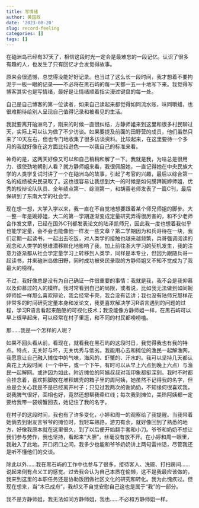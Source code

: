 ```yaml
---
title: 写情绪
author: 黄国政
date: '2023-08-20'
slug: record-feeling
categories: []
tags: []
---
```


<!--more-->

在硇洲岛已经有37天了，相信这段时光一定会是最难忘的一段记忆。认识了很多有趣的人，也发生了只有回忆才会发觉得故事。

原来会很遗憾，总觉得没能好好记录。也当过了这么长一段时间，我才想着不要拘泥于一板一眼的记录——不必将在黑石屿的每一天都一五一十地写下来。我觉得写博客其实也是写情绪，最好是让情绪顺着指尖漫过键盘的每一处。

自己是自己博客的第一位读者，如果自己读起来都觉得如同流水账，味同嚼蜡，也很难期待给别人呈现自己值得记录和被看见的生活。

我就要离开硇洲岛了，刚来的时候一直很纠结，方静师姐来到这里和很多村民聊过天，实际上可以认为做了不少访谈。如果要提及前面的田野营的成员，他们虽然只来了10天左右，但也专门地收集了很多访谈资料。比较起来，在这里要待一个多月的我就好像在这方面比较逊色——以我自己的标准来看。

神奇的是，这两天好像又可以和自己稍稍和解了一下。我就是我，为啥总是很用力、很使劲地朝别人看？就方静师姐来看，我很佩服她，一直记得她在中央民族大学的人类学复试时讲了一个在硇洲岛的故事，引起了考官的兴趣，最后以综合第一名的成绩被央民录取了。这也很容易让我想到大一的时候是如何膜拜婉婷师姐，优秀的校辩论队队员、全年绩点第一、综测第一，和胡蓉老师发表了一篇C刊，最后保研到了东南大学的社会学。

现在想一想，大学入学以来，我一直在不自觉地想要跟着某个师兄师姐的脚步。大一整一年是婉婷姐，大二的第一学期逐渐变成定量研究弄得很厉害的，和不少老师合作发文章，已经在国外C刊都发表论文的陆泽凯师兄，因此我一度也想着我似乎也能学定量，会不会也能像他一样发一些文章？第二学期因为和兵哥待在一块，我们定期一起读书，一起出去吃饭，对人类学的接触也越来越频繁，兵哥强调阅读的观念和人类学的思维潜移默化地影响了我，加上前往浙大学习的契机发生，我的注意力逐渐都从社会学定量学习上转移到人类学，同样是本专业，但因为跟随兵哥一起读书，并来硇洲岛做田野，同时成功被央民录取的方静师姐又不知不觉成为了我最大的榜样。

不过，我好像总是没有为自己确证一件很重要的事情：我就是我，我不会是我仰慕以及仰慕过的人的模样。我时常看到自己的局限，或者说，比如我无法做到如同婉婷师姐一样那么喜欢辩论，我会经常卡壳，我会没有话讲；我也没有陆师兄那样花非常多的时间研究定量本身和发论文，我更喜欢解决学习R语言遇到的问题的过程，学习R语言看起来酷酷的可视化技术；我没能像方静师姐一样，在黑石屿可以早上很早起床，可以经常在村子里逛，和不同的村民都唠唠嗑。

那……我是一个怎样的人呢？

如果不回头看从前，看现在，就看我在黑石屿的这段时日，我觉得我也有我的特点。特点，无关好与坏，无关优秀与低劣。我能用心去和摊位的渔民一起解渔网，我愿意让自己融入摊位中的气味，海风的、虾蟹的、汗水的。我可以坚持几天都认真花上大段时间（一个中午，或一个下午，有时可以从早上六点到晚上六点）与渔民一起解网。或许因为如此，附近摊位的阿姨叔叔对我印象都挺深刻。我时不时都会挂念着，喜欢把脚放在堆积螺壳的箱子里的周阿姨，她虽然不记得我的名字，但总是会关心我是不是已经离开村子；只见过我两次的谢奶奶，不知缘何很喜欢我，说我脾气很好，面相也好，竟然还想帮我牵红线；每次我到摊位，美玲阿姨都一定要给我带一袋螃蟹回去，她记住了我的名字。

在村子的这段时间，我也有了许多变化，小婷和周一的观察给了我提醒。当我带着她俩去到谢友言爷爷的摊位时，我轻车熟路，游刃有余，就好像回到了熟悉的地方，好像我原本就在这里很久，到了以后便开始翻手套和小刀。爷爷和奶奶不想让我们参与劳作，我也坚持，看起来“大胆”，丝毫没有放不开。在小婷和周一眼里，我融入了此地。开口闭口之间，我多少也能和爷爷奶奶讲上两句雷州话，尽管我还是听不懂他们的交谈。

除此以外……我在黑石屿的工作中也参与了很多，接待客人、洗碗、打扫房间……说起来倒有点义工的感觉。过去我会认为自己本质在偷懒，这不是我最应该做的，我来到这里的本职任务还是协助饭团做社区文化的研究和转化。我为此愧疚过。但现在想来，当“木已成舟”，我却又不自觉安慰自己这也是属于“我”的一部分。

我不是方静师姐，我无法如同方静师姐，我也……不必和方静师姐一样。